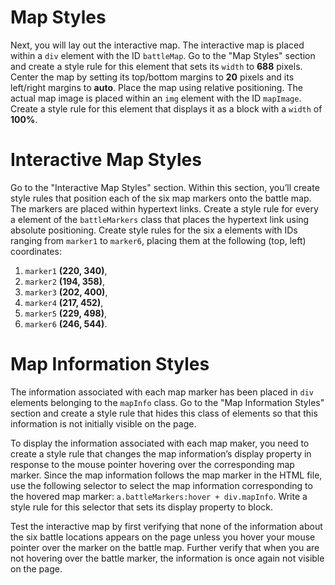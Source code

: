# Map Styles

Next, you will lay out the interactive map. The interactive map is placed within a `div` element with the ID `battleMap`. Go to the "Map Styles" section and create a style rule for this element that sets its `width` to **688** pixels. Center the map by setting its top/bottom margins to **20** pixels and its left/right margins to **auto**. Place the map using relative positioning. The actual map image is placed within an `img` element with the ID `mapImage`. Create a style rule for this element that displays it as a block with a `width` of **100%**.

# Interactive Map Styles

 Go to the "Interactive Map Styles" section. Within this section, you’ll create style rules that position each of the six map markers onto the battle map. The markers are placed within hypertext links. Create a style rule for every a element of the `battleMarkers` class that places the hypertext link using absolute positioning. Create style rules for the six a elements with IDs ranging from `marker1` to `marker6`, placing them at the following (top, left) coordinates:
 1. `marker1` **(220, 340)**,
 2. `marker2` **(194, 358)**,
 3. `marker3` **(202, 400)**,
 4. `marker4` **(217, 452)**,
 5. `marker5` **(229, 498)**,
 6. `marker6` **(246, 544)**.


# Map Information Styles
The information associated with each map marker has been placed in `div` elements belonging to the `mapInfo` class. Go to the "Map Information Styles" section and create a style rule that hides this class of elements so that this information is not initially visible on the page.

To display the information associated with each map maker, you need to create a style rule that changes the map information’s display property in response to the mouse pointer hovering over the corresponding map marker. Since the map information follows the map marker in the HTML file, use the following selector to select the map information corresponding to the hovered map marker: `a.battleMarkers:hover + div.mapInfo`. Write a style rule for this selector that sets its display property to block.

Test the interactive map by first verifying that none of the information about the six battle locations appears on the page unless you hover your mouse pointer over the marker on the battle map. Further verify that when you are not hovering over the battle marker, the information is once again not visible on the page.
